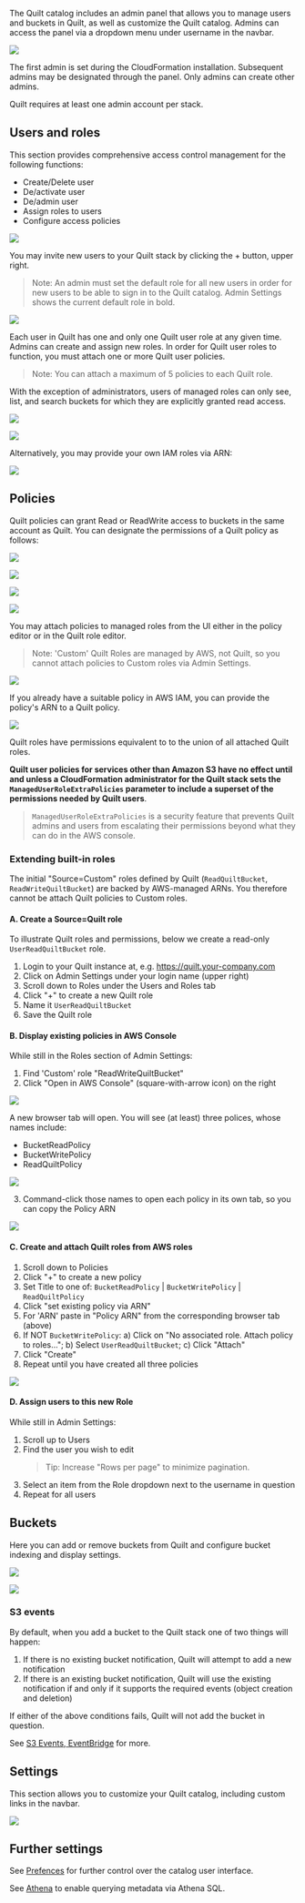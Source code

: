 <!-- markdownlint-disable -->
The Quilt catalog includes an admin panel that allows you to manage
users and buckets in Quilt, as well as customize the Quilt catalog. Admins can access
the panel via a dropdown menu under username in the navbar.

![](../imgs/admin-dropdown.png)

The first admin
is set during the CloudFormation installation. Subsequent admins may be designated
through the panel. Only admins can create other admins.

Quilt requires at least one admin account per stack.


## Users and roles

This section provides comprehensive access control management for the following
functions:
* Create/Delete user
* De/activate user
* De/admin user
* Assign roles to users
* Configure access policies

![](../imgs/admin-users-roles.png)

You may invite new users to your Quilt stack by clicking the + button, upper right.

> Note: An admin must set the default role for all new users in order for new
users to be able to sign in to the Quilt catalog. Admin Settings shows the current
default role in bold.

![](../imgs/default-role.png)

Each user in Quilt has one and only one Quilt user role at any given time.
Admins can create and assign new roles. In order for Quilt user roles to function,
you must attach one or more Quilt user policies.

> Note: You can attach a maximum of 5 policies to each Quilt role.

With the exception of administrators, users of managed roles can only see, list,
and search buckets for which they are explicitly granted read access.

![](../imgs/admin-role-managed-create.png)

![](../imgs/admin-role-managed-attach-policy.png)

Alternatively, you may provide your own IAM roles via ARN:

![](../imgs/admin-role-unmanaged-create.png)

## Policies

Quilt policies can grant Read or ReadWrite access to buckets in the same account
as Quilt. You can designate the permissions of a Quilt policy as follows:

![](../imgs/admin-policy-managed-create.png)

![](../imgs/admin-policy-managed-bucket-access-add.png)

![](../imgs/admin-policy-managed-bucket-access.png)

![](../imgs/admin-policy-managed-bucket-access-change.png)

You may attach policies to managed roles from the UI either in the policy editor or in the Quilt role editor.

> Note: 'Custom' Quilt Roles are managed by AWS, not Quilt,
so you cannot attach policies to Custom roles via Admin Settings.


![](../imgs/admin-policy-attach-to-role.png)

If you already have a suitable policy in AWS IAM, you can provide the policy's ARN 
to a Quilt policy.


![](../imgs/admin-policy-unmanaged-create.png)

Quilt roles have permissions equivalent to to the union of all attached Quilt roles.

**Quilt user policies for services other than Amazon S3 have no effect until and
unless a CloudFormation administrator for the Quilt stack sets the
`ManagedUserRoleExtraPolicies` parameter to include a superset of the permissions
needed by Quilt users**.

> `ManagedUserRoleExtraPolicies` is a security feature that prevents Quilt
admins and users from escalating their permissions beyond what they can do in
the AWS console.


### Extending built-in roles

The initial "Source=Custom" roles defined by Quilt (`ReadQuiltBucket`, `ReadWriteQuiltBucket`)
are backed by AWS-managed ARNs. You therefore cannot be attach Quilt policies
to Custom roles.


#### A. Create a Source=Quilt role

To illustrate Quilt roles and permissions, below we create a read-only `UserReadQuiltBucket`
role.

1. Login to your Quilt instance at, e.g. https://quilt.your-company.com
2. Click on Admin Settings under your login name (upper right)
3. Scroll down to Roles under the Users and Roles tab
4. Click "+" to create a new Quilt role
5. Name it `UserReadQuiltBucket`
6. Save the Quilt role


#### B. Display existing policies in AWS Console

While still in the Roles section of Admin Settings:

1. Find 'Custom' role "ReadWriteQuiltBucket"
2. Click "Open in AWS Console" (square-with-arrow icon) on the right

![](../imgs/admin-policy-aws-open.png)

A new browser tab will open.
You will see (at least) three polices, whose names include:
* BucketReadPolicy
* BucketWritePolicy
* ReadQuiltPolicy

![](../imgs/admin-policy-aws-list.png)

3. Command-click those names to open each policy in its own tab, so you can copy the Policy ARN

![](../imgs/admin-policy-arn.png)


#### C. Create and attach Quilt roles from AWS roles

1. Scroll down to Policies
2. Click "+" to create a new policy
3. Set Title to one of: `BucketReadPolicy` | `BucketWritePolicy` | `ReadQuiltPolicy`
4. Click "set existing policy via ARN"
5. For 'ARN' paste in "Policy ARN" from the corresponding browser tab (above)
6. If NOT `BucketWritePolicy`: a) Click on "No associated role. Attach policy to roles..."; b) Select `UserReadQuiltBucket`; c) Click "Attach"
7. Click "Create"
8. Repeat until you have created all three policies

![](../imgs/admin-policy-create.png)


#### D. Assign users to this new Role

While still in Admin Settings:

1. Scroll up to Users
2. Find the user you wish to edit
    > Tip: Increase "Rows per page" to minimize pagination.
3. Select an item from the Role dropdown next to the username in question
4. Repeat for all users


## Buckets

Here you can add or remove buckets from Quilt and configure bucket indexing and
display settings.
<!--TODO explain sub sections of bucket editor !-->

![](../imgs/admin-buckets.png)

![](../imgs/admin-buckets-add.png)

### S3 events

By default, when you add a bucket to the Quilt stack one of two things will happen:

1. If there is no existing bucket notification, Quilt will attempt to add a new notification
1. If there is an existing bucket notification, Quilt will use the existing notification if and only if it supports the required events (object creation and deletion)

If either of the above conditions fails, Quilt will not add the bucket in question.

See [S3 Events, EventBridge](EventBridge.md) for more.

## Settings

This section allows you to customize your Quilt catalog, including custom links
in the navbar.

![](../imgs/admin-settings.png)

## Further settings
See [Prefences](Preferences.md) for further control over the catalog user interface.

See [Athena](../advanced-features/athena.md) to enable querying metadata via Athena SQL.
